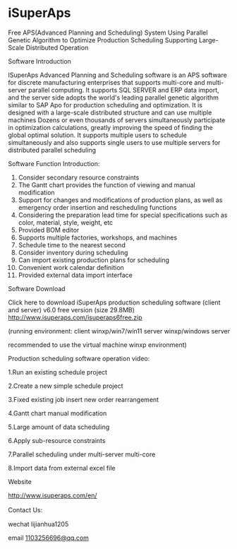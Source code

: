 # iSuperAps

Free APS(Advanced Planning and Scheduling) System Using Parallel Genetic Algorithm to Optimize Production Scheduling  Supporting Large-Scale Distributed Operation

Software Introduction

ISuperAps Advanced Planning and Scheduling software is an APS software for discrete manufacturing enterprises that supports multi-core and multi-server parallel computing. It supports SQL SERVER and ERP data import, and the server side adopts the world's leading parallel genetic algorithm similar to SAP Apo for production scheduling and optimization. It is designed with a large-scale distributed structure and can use multiple machines Dozens or even thousands of servers simultaneously participate in optimization calculations, greatly improving the speed of finding the global optimal solution. It supports multiple users to schedule simultaneously and also supports single users to use multiple servers for distributed parallel scheduling

Software Function Introduction:

1. Consider secondary resource constraints
2. The Gantt chart provides the function of viewing and manual modification
3. Support for changes and modifications of production plans, as well as emergency order insertion and rescheduling functions
4. Considering the preparation lead time for special specifications such as color, material, style, weight, etc
5. Provided BOM editor
6. Supports multiple factories, workshops, and machines
7. Schedule time to the nearest second
8. Consider inventory during scheduling
9. Can import existing production plans for scheduling
10. Convenient work calendar definition
11. Provided external data import interface

Software Download

Click here to download iSuperAps production scheduling software (client and server) v6.0 free version (size 29.8MB)
http://www.isuperaps.com/isuperaps6free.zip

(running environment: client winxp/win7/win11 server winxp/windows server 

recommended to use the virtual machine winxp environment)

Production scheduling software operation video:

1.Run an existing schedule project

2.Create a new simple schedule project

3.Fixed existing job insert new order rearrangement

4.Gantt chart manual modification

5.Large amount of data scheduling

6.Apply sub-resource constraints

7.Parallel scheduling under multi-server multi-core

8.Import data from external excel file

Website

http://www.isuperaps.com/en/

Contact Us:　

wechat  lijianhua1205

email   1103256696@qq.com


